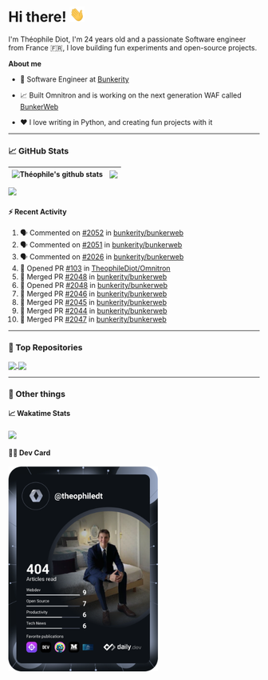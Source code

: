 # Hi there! <img src="./wave.gif" width="30px" height="30px" />

I'm Théophile Diot, I'm 24 years old and a passionate Software engineer from France 🇫🇷, I love building fun experiments and open-source projects.

**About me**

- 💼 Software Engineer at [Bunkerity](https://www.bunkerity.com/)

- 📈 Built Omnitron and is working on the next generation WAF called [BunkerWeb](https://www.bunkerweb.io)

- ❤️ I love writing in Python, and creating fun projects with it

---

### 📈 GitHub Stats

| <img align="center" src="https://github-readme-stats.vercel.app/api?username=TheophileDiot&show_icons=true&include_all_commits=true&theme=algolia&hide_border=true&rank_icon=github" alt="Théophile's github stats" /> | <img align="center" src="https://github-readme-stats.vercel.app/api/top-langs/?username=TheophileDiot&layout=compact&theme=algolia&hide_border=true" /> |
| ---------------------------------------------------------------------------------------------------------------------------------------------------------------------------------------------------------------------- | ------------------------------------------------------------------------------------------------------------------------------------------------------- |

![](https://github-readme-activity-graph.vercel.app/graph?username=TheophileDiot&theme=tokyo-night)

#### :zap: Recent Activity

<!--START_SECTION:activity-->
1. 🗣 Commented on [#2052](https://github.com/bunkerity/bunkerweb/issues/2052#issuecomment-2693439400) in [bunkerity/bunkerweb](https://github.com/bunkerity/bunkerweb)
2. 🗣 Commented on [#2051](https://github.com/bunkerity/bunkerweb/issues/2051#issuecomment-2693436389) in [bunkerity/bunkerweb](https://github.com/bunkerity/bunkerweb)
3. 🗣 Commented on [#2026](https://github.com/bunkerity/bunkerweb/issues/2026#issuecomment-2690020454) in [bunkerity/bunkerweb](https://github.com/bunkerity/bunkerweb)
4. 💪 Opened PR [#103](https://github.com/TheophileDiot/Omnitron/pull/103) in [TheophileDiot/Omnitron](https://github.com/TheophileDiot/Omnitron)
5. 🎉 Merged PR [#2048](https://github.com/bunkerity/bunkerweb/pull/2048) in [bunkerity/bunkerweb](https://github.com/bunkerity/bunkerweb)
6. 💪 Opened PR [#2048](https://github.com/bunkerity/bunkerweb/pull/2048) in [bunkerity/bunkerweb](https://github.com/bunkerity/bunkerweb)
7. 🎉 Merged PR [#2046](https://github.com/bunkerity/bunkerweb/pull/2046) in [bunkerity/bunkerweb](https://github.com/bunkerity/bunkerweb)
8. 🎉 Merged PR [#2045](https://github.com/bunkerity/bunkerweb/pull/2045) in [bunkerity/bunkerweb](https://github.com/bunkerity/bunkerweb)
9. 🎉 Merged PR [#2044](https://github.com/bunkerity/bunkerweb/pull/2044) in [bunkerity/bunkerweb](https://github.com/bunkerity/bunkerweb)
10. 🎉 Merged PR [#2047](https://github.com/bunkerity/bunkerweb/pull/2047) in [bunkerity/bunkerweb](https://github.com/bunkerity/bunkerweb)
<!--END_SECTION:activity-->

---

### 🔧 Top Repositories

<a href="https://github.com/bunkerity/bunkerweb">
  <img align="center" src="https://github-readme-stats.vercel.app/api/pin/?username=Bunkerity&repo=bunkerweb&theme=algolia" />
</a>
<a href="https://github.com/TheophileDiot/Omnitron">
  <img align="center" src="https://github-readme-stats.vercel.app/api/pin/?username=TheophileDiot&repo=Omnitron&theme=algolia" />
</a>

---

### 🎉 Other things

#### 📈 Wakatime Stats

<a href="https://wakatime.com/@theophile_bunkerity">
  <img align="center" src="https://github-readme-stats.vercel.app/api/wakatime?username=3aa5ce41-c253-43d9-8441-a721e446a45f&layout=compact&theme=algolia" />
</a>

#### 👨‍💻 Dev Card

<a href="https://app.daily.dev/TheophileDt">
  <img src="./devcard.svg" width="300" alt="Théophile Diot's Dev Card"/>
</a>
